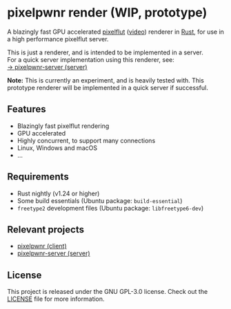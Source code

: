 # pixelpwnr render (WIP, prototype)
A blazingly fast GPU accelerated [pixelflut][pixelflut] ([video][pixelflut-video])
renderer in [Rust][rust], for use in a high performance pixelflut server.

This is just a renderer, and is intended to be implemented in a server.  
For a quick server implementation using this renderer, see:  
[→ pixelpwnr-server (server)][pixelpwnr-server]

**Note:** This is currently an experiment, and is heavily tested with.
This prototype renderer will be implemented in a quick server if successful. 

## Features
* Blazingly fast pixelflut rendering
* GPU accelerated
* Highly concurrent, to support many connections
* Linux, Windows and macOS
* ...

## Requirements
* Rust nightly (v1.24 or higher)
* Some build essentials (Ubuntu package: `build-essential`)
* `freetype2` development files (Ubuntu package: `libfreetype6-dev`)

## Relevant projects
* [pixelpwnr (client)][pixelpwnr]
* [pixelpwnr-server (server)][pixelpwnr-server]

## License
This project is released under the GNU GPL-3.0 license.
Check out the [LICENSE](LICENSE) file for more information.


[pixelflut]: https://cccgoe.de/wiki/Pixelflut
[pixelflut-video]: https://vimeo.com/92827556/
[pixelpwnr]: https://github.com/timvisee/pixelpwnr
[pixelpwnr-server]: https://github.com/timvisee/pixelpwnr-server
[rust]: https://www.rust-lang.org/
[rustup]: https://rustup.rs/
